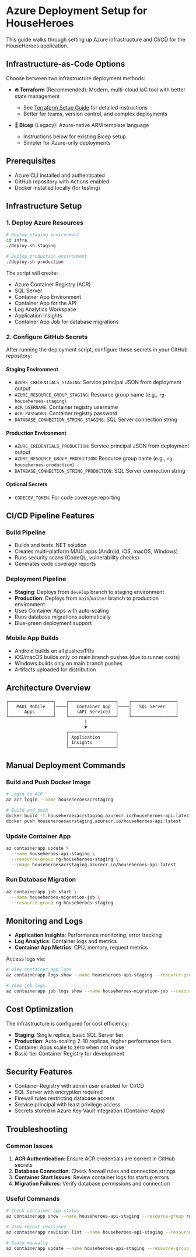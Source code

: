 # Azure Deployment Setup for HouseHeroes

This guide walks through setting up Azure infrastructure and CI/CD for the HouseHeroes application.

## Infrastructure-as-Code Options

Choose between two infrastructure deployment methods:

- **🔥 Terraform** (Recommended): Modern, multi-cloud IaC tool with better state management
  - See [Terraform Setup Guide](README-Terraform-Setup.md) for detailed instructions
  - Better for teams, version control, and complex deployments
  
- **🔧 Bicep** (Legacy): Azure-native ARM template language
  - Instructions below for existing Bicep setup
  - Simpler for Azure-only deployments

## Prerequisites

- Azure CLI installed and authenticated
- GitHub repository with Actions enabled
- Docker installed locally (for testing)

## Infrastructure Setup

### 1. Deploy Azure Resources

```bash
# Deploy staging environment
cd infra
./deploy.sh staging

# Deploy production environment  
./deploy.sh production
```

The script will create:
- Azure Container Registry (ACR)
- SQL Server
- Container App Environment
- Container App for the API
- Log Analytics Workspace
- Application Insights
- Container App Job for database migrations

### 2. Configure GitHub Secrets

After running the deployment script, configure these secrets in your GitHub repository:

#### Staging Environment
- `AZURE_CREDENTIALS_STAGING`: Service principal JSON from deployment output
- `AZURE_RESOURCE_GROUP_STAGING`: Resource group name (e.g., `rg-househeroes-staging`)
- `ACR_USERNAME`: Container registry username
- `ACR_PASSWORD`: Container registry password
- `DATABASE_CONNECTION_STRING_STAGING`: SQL Server connection string

#### Production Environment
- `AZURE_CREDENTIALS_PRODUCTION`: Service principal JSON from deployment output
- `AZURE_RESOURCE_GROUP_PRODUCTION`: Resource group name (e.g., `rg-househeroes-production`)
- `DATABASE_CONNECTION_STRING_PRODUCTION`: SQL Server connection string

#### Optional Secrets
- `CODECOV_TOKEN`: For code coverage reporting

## CI/CD Pipeline Features

### Build Pipeline
- Builds and tests .NET solution
- Creates multi-platform MAUI apps (Android, iOS, macOS, Windows)
- Runs security scans (CodeQL, vulnerability checks)
- Generates code coverage reports

### Deployment Pipeline
- **Staging**: Deploys from `develop` branch to staging environment
- **Production**: Deploys from `main`/`master` branch to production environment
- Uses Container Apps with auto-scaling
- Runs database migrations automatically
- Blue-green deployment support

### Mobile App Builds
- Android builds on all pushes/PRs
- iOS/macOS builds only on main branch pushes (due to runner costs)
- Windows builds only on main branch pushes
- Artifacts uploaded for distribution

## Architecture Overview

```
┌─────────────────┐    ┌──────────────────┐    ┌─────────────────┐
│   MAUI Mobile   │────│   Container App  │────│   SQL Server    │
│      Apps       │    │   (API Service)  │    │                 │
└─────────────────┘    └──────────────────┘    └─────────────────┘
                              │
                              ▼
                       ┌──────────────────┐
                       │ Application      │
                       │ Insights         │
                       └──────────────────┘
```

## Manual Deployment Commands

### Build and Push Docker Image
```bash
# Login to ACR
az acr login --name househeroesacrstaging

# Build and push
docker build -t househeroesacrstaging.azurecr.io/househeroes-api:latest .
docker push househeroesacrstaging.azurecr.io/househeroes-api:latest
```

### Update Container App
```bash
az containerapp update \
  --name househeroes-api-staging \
  --resource-group rg-househeroes-staging \
  --image househeroesacrstaging.azurecr.io/househeroes-api:latest
```

### Run Database Migration
```bash
az containerapp job start \
  --name househeroes-migration-job \
  --resource-group rg-househeroes-staging
```

## Monitoring and Logs

- **Application Insights**: Performance monitoring, error tracking
- **Log Analytics**: Container logs and metrics
- **Container App Metrics**: CPU, memory, request metrics

Access logs via:
```bash
# View container app logs
az containerapp logs show --name househeroes-api-staging --resource-group rg-househeroes-staging --follow

# View job logs
az containerapp job logs show --name househeroes-migration-job --resource-group rg-househeroes-staging
```

## Cost Optimization

The infrastructure is configured for cost efficiency:
- **Staging**: Single replica, basic SQL Server tier
- **Production**: Auto-scaling 2-10 replicas, higher performance tiers
- Container Apps scale to zero when not in use
- Basic tier Container Registry for development

## Security Features

- Container Registry with admin user enabled for CI/CD
- SQL Server with encryption required
- Firewall rules restricting database access
- Service principal with least privilege access
- Secrets stored in Azure Key Vault integration (Container Apps)

## Troubleshooting

### Common Issues
1. **ACR Authentication**: Ensure ACR credentials are correct in GitHub secrets
2. **Database Connection**: Check firewall rules and connection strings
3. **Container Start Issues**: Review container logs for startup errors
4. **Migration Failures**: Verify database permissions and connection

### Useful Commands
```bash
# Check container app status
az containerapp show --name househeroes-api-staging --resource-group rg-househeroes-staging

# View recent revisions
az containerapp revision list --name househeroes-api-staging --resource-group rg-househeroes-staging

# Scale manually
az containerapp update --name househeroes-api-staging --resource-group rg-househeroes-staging --min-replicas 2
```